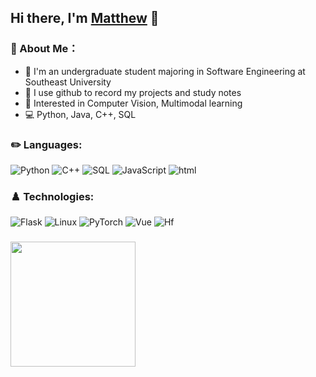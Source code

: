 ## Hi there, I'm [Matthew](http://matthewmaxy.top) 👋

### 🦄 About Me：
+ 🏫 I'm an undergraduate student majoring in Software Engineering at Southeast University
+ 📝 I use github to record my projects and study notes
+ 🚀 Interested in Computer Vision, Multimodal learning
+ 💻 Python, Java, C++, SQL

### ✏️ Languages:

![Python](https://img.shields.io/badge/-Python-F4F0C0?&logo=Python)
![C++](https://img.shields.io/badge/-C++-D5DDB6?&logo=c%2b%2b&logoColor=00599C)
![SQL](https://img.shields.io/badge/-SQL-B0C49F?&logo=MySQL)
![JavaScript](https://img.shields.io/badge/-JavaScript-8BA4A0?&logo=JavaScript)
![html](https://img.shields.io/badge/-html-81767A?&logo=htmx)

### ♟️ Technologies:
![Flask](https://img.shields.io/badge/-Flask-F4F0C0?&logo=Flask&logoColor=000000)
![Linux](https://img.shields.io/badge/-Linux-D5DDB6?&logo=Linux)
![PyTorch](https://img.shields.io/badge/-PyTorch-B0C49F?&logo=PyTorch)
![Vue](https://img.shields.io/badge/-Vue-8BA4A0?&logo=Vue.js)
![Hf](https://img.shields.io/badge/-Huggingface-81767A?&logo=huggingface)
### 
<img height="200px" src="https://bad-apple-github-readme.vercel.app/api?show_bg=1&username=MatthewMaxy">
